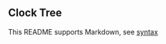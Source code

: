 ## Clock Tree

This README supports Markdown, see [syntax](https://help.github.com/articles/markdown-basics/)

